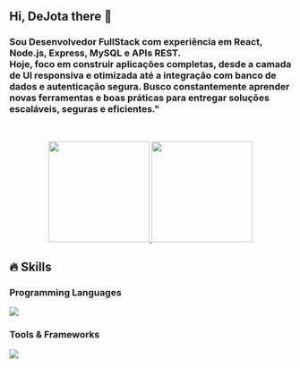 ## Hi, DeJota there 👋

<h3>Sou Desenvolvedor FullStack com experiência em React, Node.js, Express, MySQL e APIs REST.
<br>
Hoje, foco em construir aplicações completas, desde a camada de UI responsiva e otimizada até a integração com banco de dados e autenticação segura.
Busco constantemente aprender novas ferramentas e boas práticas para entregar soluções escaláveis, seguras e eficientes."</h3>
<br>
<p align="center">
<a href="https://github.com/DeJotaJ">
  <img height="180em" src="https://github-readme-stats-eight-theta.vercel.app/api?username=DeJotaJ&layout=compact&show_icons=true&theme=tokyonight&include_all_commits=true&count_private=true"/>
  <img height="180em" src="https://github-readme-stats-eight-theta.vercel.app/api/top-langs/?username=DeJotaJ&layout=compact&langs_count=8&theme=tokyonight"/>
  </a>
</p>
</p>

## 🔥 Skills
<!-- Skills: Programming Languages -->
  <div style="flex-basis: 48%;">
    <h3>Programming Languages</h3>
    <img src="https://skillicons.dev/icons?i=html,css,js,tailwind,react,nodejs,mysql">
  </div>
  
  <!-- Skills: Tools & Frameworks -->
  <div style="flex-basis: 48%;">
    <h3>Tools & Frameworks</h3>
    <img src="https://skillicons.dev/icons?i=vscode,git">
  </div>

